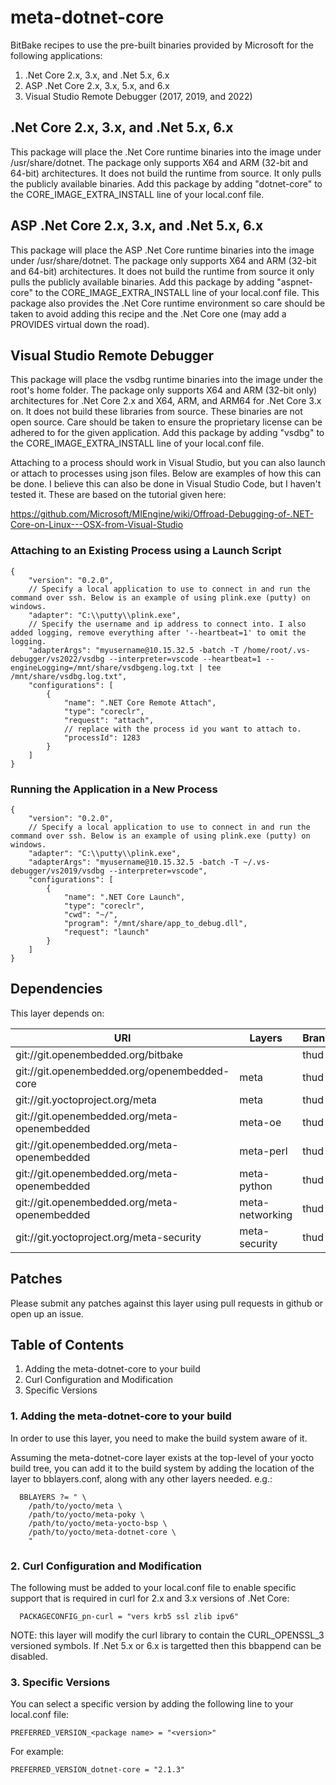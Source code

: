 # meta-dotnet-core
BitBake recipes to use the pre-built binaries provided by Microsoft for the following applications:

1. .Net Core 2.x, 3.x, and .Net 5.x, 6.x
2. ASP .Net Core 2.x, 3.x, 5.x, and 6.x
3. Visual Studio Remote Debugger (2017, 2019, and 2022)
  
## .Net Core 2.x, 3.x, and .Net 5.x, 6.x
This package will place the .Net Core runtime binaries into the image under /usr/share/dotnet. The package only supports X64 and ARM (32-bit and 64-bit) architectures. It does not build the runtime from source. It only pulls the publicly available binaries. Add this package by adding "dotnet-core" to the CORE_IMAGE_EXTRA_INSTALL line of your local.conf file.

## ASP .Net Core 2.x, 3.x, and .Net 5.x, 6.x
This package will place the ASP .Net Core runtime binaries into the image under /usr/share/dotnet. The package only supports X64 and ARM (32-bit and 64-bit) architectures. It does not build the runtime from source it only pulls the publicly available binaries. Add this package by adding "aspnet-core" to the CORE_IMAGE_EXTRA_INSTALL line of your local.conf file. This package also provides the .Net Core runtime environment so care should be taken to avoid adding this recipe and the .Net Core one (may add a PROVIDES virtual down the road).

## Visual Studio Remote Debugger
This package will place the vsdbg runtime binaries into the image under the root's home folder. The package only supports X64 and ARM (32-bit only) architectures for .Net Core 2.x and X64, ARM, and ARM64 for .Net Core 3.x on. It does not build these libraries from source. These binaries are not open source. Care should be taken to ensure the proprietary license can be adhered to for the given application. Add this package by adding "vsdbg" to the CORE_IMAGE_EXTRA_INSTALL line of your local.conf file.

Attaching to a process should work in Visual Studio, but you can also launch or attach to processes using json files. Below are examples of how this can
be done. I believe this can also be done in Visual Studio Code, but I haven't tested it. These are based on the tutorial given here:

https://github.com/Microsoft/MIEngine/wiki/Offroad-Debugging-of-.NET-Core-on-Linux---OSX-from-Visual-Studio

### Attaching to an Existing Process using a Launch Script

```
{
	"version": "0.2.0",
	// Specify a local application to use to connect in and run the command over ssh. Below is an example of using plink.exe (putty) on windows.
	"adapter": "C:\\putty\\plink.exe",
	// Specify the username and ip address to connect into. I also added logging, remove everything after '--heartbeat=1' to omit the logging.
	"adapterArgs": "myusername@10.15.32.5 -batch -T /home/root/.vs-debugger/vs2022/vsdbg --interpreter=vscode --heartbeat=1 --engineLogging=/mnt/share/vsdbgeng.log.txt | tee /mnt/share/vsdbg.log.txt",
	"configurations": [
		{
			"name": ".NET Core Remote Attach",
			"type": "coreclr",
			"request": "attach",
			// replace with the process id you want to attach to.
			"processId": 1283
		}
	]
}
```

### Running the Application in a New Process

```
{
	"version": "0.2.0",
	// Specify a local application to use to connect in and run the command over ssh. Below is an example of using plink.exe (putty) on windows.
	"adapter": "C:\\putty\\plink.exe",
	"adapterArgs": "myusername@10.15.32.5 -batch -T ~/.vs-debugger/vs2019/vsdbg --interpreter=vscode",
	"configurations": [
		{
			"name": ".NET Core Launch",
			"type": "coreclr",
			"cwd": "~/",
			"program": "/mnt/share/app_to_debug.dll",
			"request": "launch"
		}
	]
}
```

## Dependencies
This layer depends on:

URI | Layers | Branch
--- | ------ | ------
git://git.openembedded.org/bitbake | | thud
git://git.openembedded.org/openembedded-core | meta | thud
git://git.yoctoproject.org/meta | meta | thud
git://git.openembedded.org/meta-openembedded | meta-oe | thud
git://git.openembedded.org/meta-openembedded | meta-perl | thud
git://git.openembedded.org/meta-openembedded | meta-python | thud
git://git.openembedded.org/meta-openembedded | meta-networking | thud
git://git.yoctoproject.org/meta-security | meta-security | thud

## Patches
Please submit any patches against this layer using pull requests in github or open up an issue.

## Table of Contents
1. Adding the meta-dotnet-core to your build
2. Curl Configuration and Modification
3. Specific Versions

### 1. Adding the meta-dotnet-core to your build
In order to use this layer, you need to make the build system aware of it.

Assuming the meta-dotnet-core layer exists at the top-level of your yocto build tree, you can add it to the build system by adding the location of the layer to bblayers.conf, along with any other layers needed. e.g.:

```
  BBLAYERS ?= " \
    /path/to/yocto/meta \
    /path/to/yocto/meta-poky \
    /path/to/yocto/meta-yocto-bsp \
    /path/to/yocto/meta-dotnet-core \
    "
```

### 2. Curl Configuration and Modification
The following must be added to your local.conf file to enable specific support that is required in curl for 2.x and 3.x versions of .Net Core:

```
  PACKAGECONFIG_pn-curl = "vers krb5 ssl zlib ipv6"
```

NOTE: this layer will modify the curl library to contain the CURL_OPENSSL_3 versioned symbols. If .Net 5.x or 6.x is targetted then this bbappend can be disabled.

### 3. Specific Versions
You can select a specific version by adding the following line to your local.conf file:

```
PREFERRED_VERSION_<package name> = "<version>"
```
  
For example:

```
PREFERRED_VERSION_dotnet-core = "2.1.3"
```


